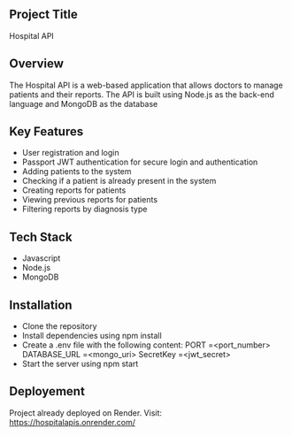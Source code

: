 ## Project Title
Hospital API

## Overview
The Hospital API is a web-based application that allows doctors to manage patients and their reports. The API is built using Node.js as the back-end language and MongoDB as the database

## Key Features
- User registration and login
- Passport JWT authentication for secure login and authentication
- Adding patients to the system
- Checking if a patient is already present in the system
- Creating reports for patients
- Viewing previous reports for patients
- Filtering reports by diagnosis type

## Tech Stack
- Javascript
- Node.js
- MongoDB

## Installation
- Clone the repository
- Install dependencies using npm install
- Create a .env file with the following content: 
     PORT =<port_number>
     DATABASE_URL =<mongo_uri>
     SecretKey =<jwt_secret>
- Start the server using npm start

## Deployement
Project already deployed on Render. Visit: https://hospitalapis.onrender.com/

